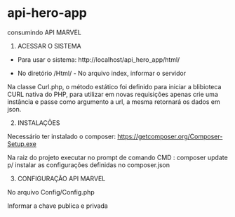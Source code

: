 # api-hero-app

consumindo API MARVEL

1. ACESSAR O SISTEMA

- Para usar o sistema: http://localhost/api_hero_app/html/

- No diretório /Html/ - No arquivo index, informar o servidor

Na classe Curl.php, o método estático foi definido para iniciar a blibioteca CURL nativa do PHP, para utilizar em novas requisições apenas crie uma instância e passe como argumento a url, a mesma retornará os dados em json.

2. INSTALAÇÕES

Necessário ter instalado o composer: https://getcomposer.org/Composer-Setup.exe

Na raiz do projeto executar no prompt de comando CMD : composer update p/ instalar as configurações definidas no composer.json

3. CONFIGURAÇÃO API MARVEL

No arquivo Config/Config.php

Informar a chave publica e privada
